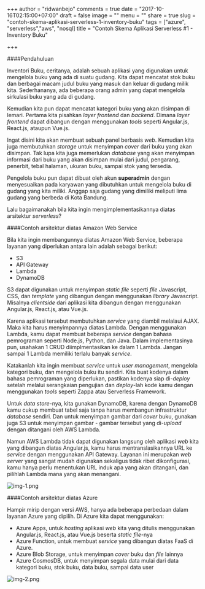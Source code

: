 +++
author = "ridwanbejo"
comments = true
date = "2017-10-16T02:15:00+07:00"
draft = false
image = ""
menu = ""
share = true
slug = "contoh-skema-aplikasi-serverless-1-inventory-buku"
tags = ["azure", "serverless","aws", "nosql]
title = "Contoh Skema Aplikasi Serverless #1 - Inventory Buku"

+++

####Pendahuluan

Inventori Buku, ceritanya, adalah sebuah aplikasi yang digunakan untuk mengelola buku yang ada di suatu gudang. Kita dapat mencatat stok buku dan berbagai macam judul buku yang masuk dan keluar di gudang milik kita. Sederhananya, ada beberapa orang admin yang dapat mengelola sirkulasi buku yang ada di gudang.

Kemudian kita pun dapat mencatat kategori buku yang akan disimpan di lemari. Pertama kita pisahkan *layer* *frontend* dan *backend*. Dimana *layer* *frontend* dapat dibangun dengan menggunakan *tools* seperti Angular.js, React.js, ataupun Vue.js. 

Ingat disini kita akan membuat sebuah panel berbasis *web*. Kemudian kita juga membutuhkan *storage* untuk menyimpan *cover* dari buku yang akan disimpan. Tak lupa kita juga memerlukan *database* yang akan menyimpan informasi dari buku yang akan disimpan mulai dari judul, pengarang, penerbit, tebal halaman, ukuran buku, sampai stok yang tersedia.

Pengelola buku pun dapat dibuat oleh akun **superadmin** dengan menyesuaikan pada karyawan yang dibutuhkan untuk mengelola buku di gudang yang kita miliki. Anggap saja gudang yang dimiliki meliputi lima gudang yang berbeda di Kota Bandung.

Lalu bagaimanakah bila kita ingin mengimplementasikannya diatas arsitektur *serverless*?

####Contoh arsitektur diatas Amazon Web Service

Bila kita ingin membangunnya diatas Amazon Web Service, beberapa layanan yang diperlukan antara lain adalah sebagai berikut:

* S3
* API Gateway
* Lambda
* DynamoDB

S3 dapat digunakan untuk menyimpan *static file* seperti *file* Javascript, CSS, dan *template* yang dibangun dengan menggunakan *library* Javascript. Misalnya *clientside* dari aplikasi kita dibangun dengan menggunakan Angular.js, React.js, atau Vue.js.

Karena aplikasi tersebut membutuhkan *service* yang diambil melalaui AJAX. Maka kita harus menyimpannya diatas Lambda. Dengan menggunakan Lambda, kamu dapat membuat beberapa *service* dengan bahasa pemrograman seperti Node.js, Python, dan Java. Dalam implementasinya pun, usahakan 1 CRUD diimplmentasikan ke dalam 1 Lambda. Jangan sampai 1 Lambda memiliki terlalu banyak *service*.

Katakanlah kita ingin membuat *service* untuk *user management*, mengelola kategori buku, dan mengelola buku itu sendiri. Kita buat kodenya dalam bahasa pemrograman yang diperlukan, pastikan kodenya siap di-*deploy* setelah melalui serangkaian pengujian dan *deploy*-lah kode kamu dengan menggunakan *tools* seperti Zappa atau Serverless Framework.

Untuk *data store*-nya, kita gunakan DynamoDB, karena dengan DynamoDB kamu cukup membuat tabel saja tanpa harus membangun infrastruktur *database* sendiri. Dan untuk menyimpan gambar dari *cover* buku, gunakan juga S3 untuk menyimpan gambar - gambar tersebut yang di-*upload* dengan ditangani oleh AWS Lambda.

Namun AWS Lambda tidak dapat digunakan langsung oleh aplikasi *web* kita yang dibangun diatas Angular.js, kamu harus mentranslasikannya URL ke *service* dengan menggunakan API Gateway. Layanan ini merupakan *web server* yang sangat mudah digunakan sekaligus tidak ribet dikonfigurasi, kamu hanya perlu menentukan URL induk apa yang akan ditangani, dan pilihlah Lambda mana yang akan menangani.

![ img-1.png ](/images/contoh-skema-aplikasi-serverless-1-inventory-buku/img-1.png "serverless architecture example on aws") 

####Contoh arsitektur diatas Azure

Hampir mirip dengan versi AWS, hanya ada beberapa perbedaan dalam layanan Azure yang dipilih. Di Azure kita dapat menggunakan:

* Azure Apps, untuk *hosting* aplikasi *web* kita yang ditulis menggunakan Angular.js, React.js, atau Vue.js beserta *static file*-nya
* Azure Function, untuk membuat *service* yang dibangun diatas FaaS di Azure.
* Azure Blob Storage, untuk menyimpan *cover* buku dan *file* lainnya
* Azure CosmosDB, untuk menyimpan segala data mulai dari data kategori buku, stok buku, data buku, sampai data user

![ img-2.png ](/images/contoh-skema-aplikasi-serverless-1-inventory-buku/img-2.png "serverless architecture example on azure") 